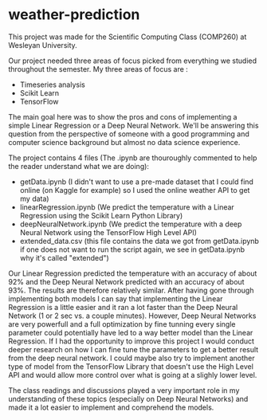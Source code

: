 # weather-prediction

This project was made for the Scientific Computing Class (COMP260) at Wesleyan University. 

Our project needed three areas of focus picked from everything we studied throughout the semester. 
My three areas of focus are : 
- Timeseries analysis 
- Scikit Learn 
- TensorFlow 

The main goal here was to show the pros and cons of implementing a simple Linear Regression or a Deep Neural Network. We'll be answering this question from the perspective of someone with a good programming and computer science background but almost no data science experience. 

The project contains 4 files (The .ipynb are thouroughly commented to help the reader understand what we are doing): 
- getData.ipynb (I didn't want to use a pre-made dataset that I could find online (on Kaggle for example) so I used the online weather API to get my data) 
- linearRegression.ipynb (We predict the temperature with a Linear Regression using the Scikit Learn Python Library) 
- deepNeuralNetwork.ipynb (We predict the temperature with a deep Neural Network using the TensorFlow High Level API) 
- extended_data.csv (this file contains the data we got from getData.ipynb if one does not want to run the script again, we see in getData.ipynb why it's called "extended") 

Our Linear Regression predicted the temperature with an accuracy of about 92% and the Deep Neural Network predicted with an accuracy of about 93%. The results are therefore relatively similar. After having gone through implementing both models I can say that implementing the Linear Regression is a little easier and it ran a lot faster than the Deep Neural Network (1 or 2 sec vs. a couple minutes). However, Deep Neural Networks are very powerfull and a full optimization by fine tunning every single parameter could potentially have led to a way better model than the Linear Regression. If I had the opportunity to improve this project I would conduct deeper research on how I can fine tune the parameters to get a better result from the deep neural network. I could maybe also try to implement another type of model from the TensorFlow Library that doesn't use the High Level API and would allow more control over what is going at a slighly lower level.

The class readings and discussions played a very important role in my understanding of these topics (especially on Deep Neural Networks) and made it a lot easier to implement and comprehend the models.

